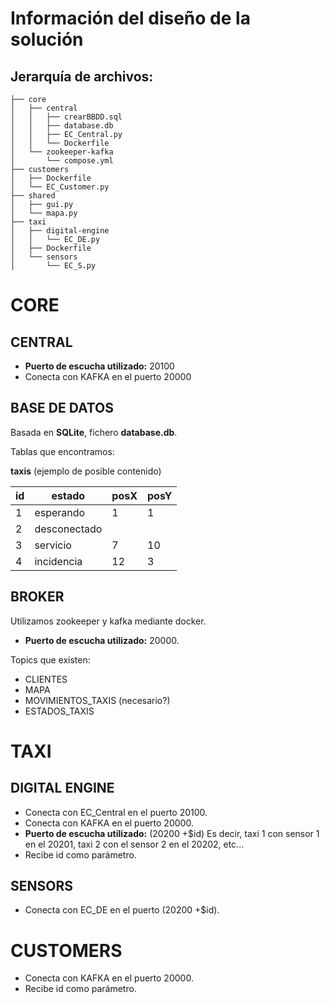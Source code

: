 # Información del diseño de la solución
## Jerarquía de archivos:
```
├── core
│   ├── central
│   │   ├── crearBBDD.sql
│   │   ├── database.db
│   │   ├── EC_Central.py
│   │   └── Dockerfile
│   └── zookeeper-kafka
│       └── compose.yml
├── customers
│   ├── Dockerfile
│   └── EC_Customer.py
├── shared
│   ├── gui.py
│   └── mapa.py
├── taxi
│   ├── digital-engine
│   │   └── EC_DE.py
│   ├── Dockerfile
│   └── sensors
│       └── EC_S.py
```
# CORE
## CENTRAL
- **Puerto de escucha utilizado:** 20100
- Conecta con KAFKA en el puerto 20000

## BASE DE DATOS
Basada en **SQLite**, fichero **database.db**.

Tablas que encontramos:

**taxis** (ejemplo de posible contenido)

|id|estado      |posX|posY|
|--|------------|----|----|
|1 |esperando   |1   |1   |
|2 |desconectado|    |    |
|3 |servicio    |7   |10  |
|4 |incidencia  |12  |3   |

## BROKER
Utilizamos zookeeper y kafka mediante docker.
- **Puerto de escucha utilizado:** 20000.

Topics que existen:
- CLIENTES
- MAPA
- MOVIMIENTOS_TAXIS (necesario?)
- ESTADOS_TAXIS

# TAXI
## DIGITAL ENGINE
- Conecta con EC_Central en el puerto 20100.
- Conecta con KAFKA en el puerto 20000.
- **Puerto de escucha utilizado:** (20200 +$id) Es decir, taxi 1 con sensor 1 en  el 20201, taxi 2 con el sensor 2 en el 20202, etc...
- Recibe id como parámetro.

## SENSORS
- Conecta con EC_DE en el puerto (20200 +$id).

# CUSTOMERS
- Conecta con KAFKA en el puerto 20000.
- Recibe id como parámetro.

